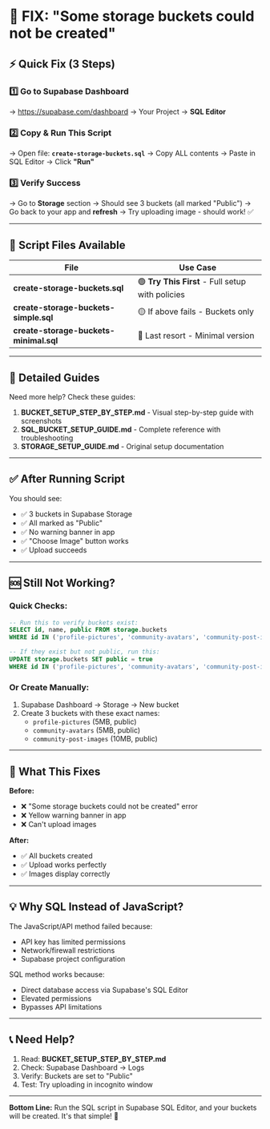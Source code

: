 # 🚨 FIX: "Some storage buckets could not be created"

## ⚡ Quick Fix (3 Steps)

### 1️⃣ Go to Supabase Dashboard
→ https://supabase.com/dashboard → Your Project → **SQL Editor**

### 2️⃣ Copy & Run This Script
→ Open file: **`create-storage-buckets.sql`**
→ Copy ALL contents
→ Paste in SQL Editor
→ Click **"Run"**

### 3️⃣ Verify Success
→ Go to **Storage** section
→ Should see 3 buckets (all marked "Public")
→ Go back to your app and **refresh**
→ Try uploading image - should work! ✅

---

## 📁 Script Files Available

| File | Use Case |
|------|----------|
| **create-storage-buckets.sql** | 🟢 **Try This First** - Full setup with policies |
| **create-storage-buckets-simple.sql** | 🟡 If above fails - Buckets only |
| **create-storage-buckets-minimal.sql** | 🔴 Last resort - Minimal version |

---

## 📖 Detailed Guides

Need more help? Check these guides:

1. **BUCKET_SETUP_STEP_BY_STEP.md** - Visual step-by-step guide with screenshots
2. **SQL_BUCKET_SETUP_GUIDE.md** - Complete reference with troubleshooting
3. **STORAGE_SETUP_GUIDE.md** - Original setup documentation

---

## ✅ After Running Script

You should see:
- ✅ 3 buckets in Supabase Storage
- ✅ All marked as "Public"
- ✅ No warning banner in app
- ✅ "Choose Image" button works
- ✅ Upload succeeds

---

## 🆘 Still Not Working?

### Quick Checks:
```sql
-- Run this to verify buckets exist:
SELECT id, name, public FROM storage.buckets 
WHERE id IN ('profile-pictures', 'community-avatars', 'community-post-images');

-- If they exist but not public, run this:
UPDATE storage.buckets SET public = true 
WHERE id IN ('profile-pictures', 'community-avatars', 'community-post-images');
```

### Or Create Manually:
1. Supabase Dashboard → Storage → New bucket
2. Create 3 buckets with these exact names:
   - `profile-pictures` (5MB, public)
   - `community-avatars` (5MB, public)
   - `community-post-images` (10MB, public)

---

## 🎯 What This Fixes

**Before:**
- ❌ "Some storage buckets could not be created" error
- ❌ Yellow warning banner in app
- ❌ Can't upload images

**After:**
- ✅ All buckets created
- ✅ Upload works perfectly
- ✅ Images display correctly

---

## 💡 Why SQL Instead of JavaScript?

The JavaScript/API method failed because:
- API key has limited permissions
- Network/firewall restrictions
- Supabase project configuration

SQL method works because:
- Direct database access via Supabase's SQL Editor
- Elevated permissions
- Bypasses API limitations

---

## 📞 Need Help?

1. Read: **BUCKET_SETUP_STEP_BY_STEP.md**
2. Check: Supabase Dashboard → Logs
3. Verify: Buckets are set to "Public"
4. Test: Try uploading in incognito window

---

**Bottom Line:** Run the SQL script in Supabase SQL Editor, and your buckets will be created. It's that simple! 🎉
